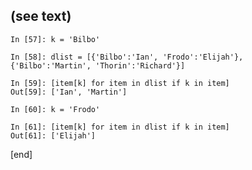 ## (see text)

    In [57]: k = 'Bilbo'
    
    In [58]: dlist = [{'Bilbo':'Ian', 'Frodo':'Elijah'}, {'Bilbo':'Martin', 'Thorin':'Richard'}]
    
    In [59]: [item[k] for item in dlist if k in item]
    Out[59]: ['Ian', 'Martin']
    
    In [60]: k = 'Frodo'
    
    In [61]: [item[k] for item in dlist if k in item]
    Out[61]: ['Elijah']

[end]
